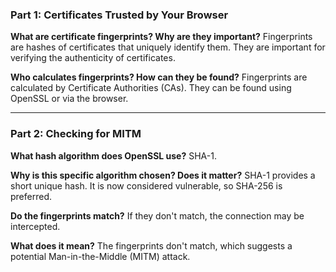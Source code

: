 ### Part 1: Certificates Trusted by Your Browser

**What are certificate fingerprints? Why are they important?**
Fingerprints are hashes of certificates that uniquely identify them. They are important for verifying the authenticity of certificates.

**Who calculates fingerprints? How can they be found?**
Fingerprints are calculated by Certificate Authorities (CAs). They can be found using OpenSSL or via the browser.

---

### Part 2: Checking for MITM

**What hash algorithm does OpenSSL use?**
SHA-1.

**Why is this specific algorithm chosen? Does it matter?**
SHA-1 provides a short unique hash. It is now considered vulnerable, so SHA-256 is preferred.

**Do the fingerprints match?**
If they don't match, the connection may be intercepted.

**What does it mean?**
The fingerprints don't match, which suggests a potential Man-in-the-Middle (MITM) attack.
